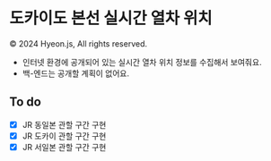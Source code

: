 # 도카이도 본선 실시간 열차 위치
© 2024 Hyeon.js, All rights reserved.

- 인터넷 환경에 공개되어 있는 실시간 열차 위치 정보를 수집해서 보여줘요.
- 백-엔드는 공개할 계획이 없어요.

## To do
 - [x] JR 동일본 관할 구간 구현
 - [x] JR 도카이 관할 구간 구현
 - [x] JR 서일본 관할 구간 구현
